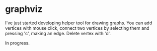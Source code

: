 # graphviz
I've just started developing helper tool for drawing graphs. You can add vertices with mouse click, connect two vertices by selecting them and pressing 'c', making an edge. Delete vertex with 'd'.

In progress.
